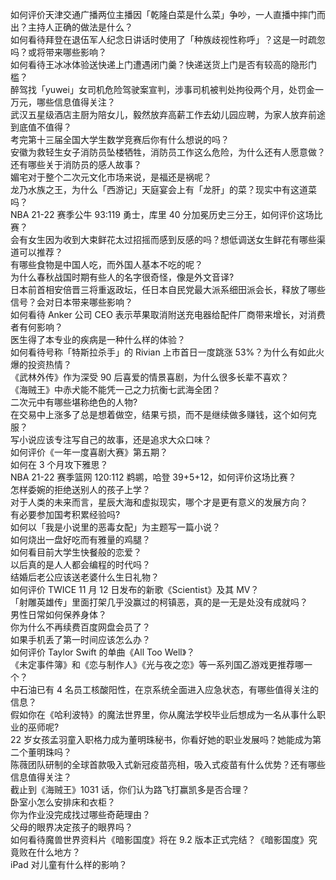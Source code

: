 如何评价天津交通广播两位主播因「乾隆白菜是什么菜」争吵，一人直播中摔门而出？主持人正确的做法是什么？  
如何看待拜登在退伍军人纪念日讲话时使用了「种族歧视性称呼」？这是一时疏忽吗？或将带来哪些影响？  
如何看待王冰冰体验送快递上门遭遇闭门羹？快递送货上门是否有较高的隐形门槛？  
醉驾找「yuwei」女司机危险驾驶案宣判，涉事司机被判处拘役两个月，处罚金一万元，哪些信息值得关注？  
武汉五星级酒店主厨为陪女儿，毅然放弃高薪工作去幼儿园应聘，为家人放弃前途到底值不值得？  
考完第十三届全国大学生数学竞赛后你有什么想说的吗？  
安徽为救轻生女子消防员坠楼牺牲，消防员工作这么危险，为什么还有人愿意做？还有哪些关于消防员的感人故事？  
媚宅对于整个二次元文化市场来说，是福还是祸呢？  
龙乃水族之王，为什么「西游记」天庭宴会上有「龙肝」的菜？现实中有这道菜吗？  
NBA 21-22 赛季公牛 93:119 勇士，库里 40 分加冕历史三分王，如何评价这场比赛？  
会有女生因为收到大束鲜花太过招摇而感到反感的吗？想低调送女生鲜花有哪些渠道可以推荐？  
有哪些食物是中国人吃，而外国人基本不吃的呢？  
为什么春秋战国时期有些人的名字很奇怪，像是外文音译?  
日本前首相安倍晋三将重返政坛，任日本自民党最大派系细田派会长，释放了哪些信号？会对日本带来哪些影响？  
如何看待 Anker 公司 CEO 表示苹果取消附送充电器给配件厂商带来增长，对消费者有何影响？  
医生得了本专业的疾病是一种什么样的体验？  
如何看待号称「特斯拉杀手」的 Rivian 上市首日一度跳涨 53%？为什么有如此火爆的投资热情？  
《武林外传》作为深受 90 后喜爱的情景喜剧，为什么很多长辈不喜欢？  
《海贼王》中赤犬能不能凭一己之力抗衡七武海全团？  
二次元中有哪些堪称绝色的人物?  
在交易中上涨多了总是想着做空，结果亏损，而不是继续做多赚钱，这个如何克服？  
写小说应该专注写自己的故事，还是追求大众口味？  
如何评价《一年一度喜剧大赛》第五期？  
如何在 3 个月攻下雅思？  
NBA 21-22 赛季篮网 120:112 鹈鹕，哈登 39+5+12，如何评价这场比赛？  
怎样委婉的拒绝送别人的孩子上学？  
对于人类的未来而言，星辰大海和虚拟现实，哪个才是更有意义的发展方向？  
有必要参加国考积累经验吗?  
如何以「我是小说里的恶毒女配」为主题写一篇小说？  
如何烧出一盘好吃而有雅量的鸡腿？  
如何看目前大学生快餐般的恋爱？  
以后真的是人人都会编程的时代吗？  
结婚后老公应该送老婆什么生日礼物？  
如何评价 TWICE 11 月 12 日发布的新歌《Scientist》及其 MV？  
「射雕英雄传」里面打架几乎没赢过的柯镇恶，真的是一无是处没有成就吗？  
男性日常如何保养身体？  
你为什么不再续费百度网盘会员了？  
如果手机丢了第一时间应该怎么办？  
如何评价 Taylor Swift 的单曲《All Too Well》？  
《未定事件簿》和《恋与制作人》《光与夜之恋》等一系列国乙游戏更推荐哪一个？  
中石油已有 4 名员工核酸阳性，在京系统全面进入应急状态，有哪些值得关注的信息？  
假如你在《哈利波特》的魔法世界里，你从魔法学校毕业后想成为一名从事什么职业的巫师呢?  
22 岁女孩孟羽童入职格力成为董明珠秘书，你看好她的职业发展吗？她能成为第二个董明珠吗？  
陈薇团队研制的全球首款吸入式新冠疫苗亮相，吸入式疫苗有什么优势？还有哪些信息值得关注？  
截止到《海贼王》1031 话，你们认为路飞打赢凯多是否合理？  
卧室小怎么安排床和衣柜？  
你为作业没完成找过哪些奇葩理由？  
父母的眼界决定孩子的眼界吗？  
如何看待魔兽世界资料片《暗影国度》将在 9.2 版本正式完结？《暗影国度》究竟败在什么地方？  
iPad 对儿童有什么样的影响？  

